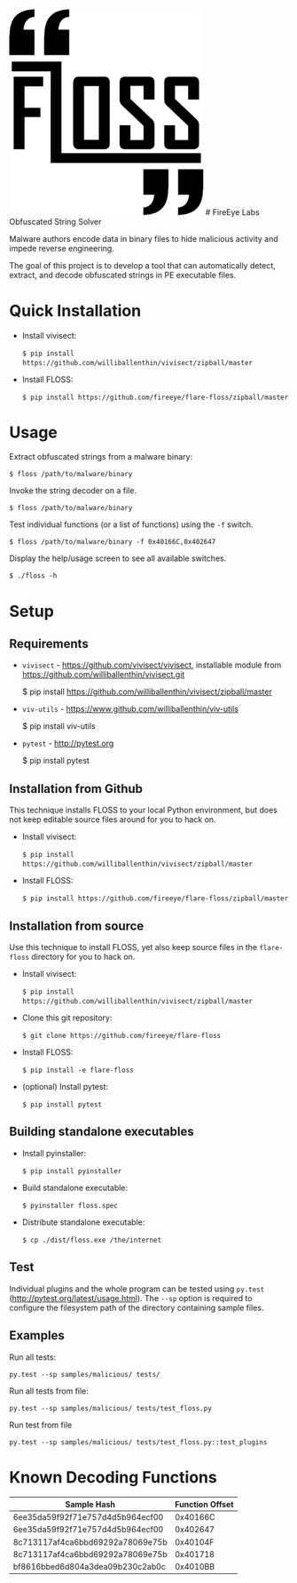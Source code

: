 <img src="resources/logo.png?raw=true " width="350"/>
# FireEye Labs Obfuscated String Solver

Malware authors encode data in binary files to hide malicious activity and
impede reverse engineering.

The goal of this project is to develop a tool that can automatically detect,
extract, and decode obfuscated strings in PE executable files.


# Quick Installation
- Install vivisect:

    `$ pip install https://github.com/williballenthin/vivisect/zipball/master`

- Install FLOSS:

    `$ pip install https://github.com/fireeye/flare-floss/zipball/master`


# Usage
Extract obfuscated strings from a malware binary:

    $ floss /path/to/malware/binary

Invoke the string decoder on a file.

    $ floss /path/to/malware/binary

Test individual functions (or a list of functions) using the `-f` switch.

    $ floss /path/to/malware/binary -f 0x40166C,0x402647

Display the help/usage screen to see all available switches.

    $ ./floss -h



# Setup
## Requirements
- `vivisect` - https://github.com/vivisect/vivisect, installable module from https://github.com/williballenthin/vivisect.git

    $ pip install https://github.com/williballenthin/vivisect/zipball/master

- `viv-utils` - https://www.github.com/williballenthin/viv-utils

    $ pip install viv-utils

- `pytest` - http://pytest.org

    $ pip install pytest


## Installation from Github
This technique installs FLOSS to your local Python environment,
but does not keep editable source files around for you to hack on.


- Install vivisect:

    `$ pip install https://github.com/williballenthin/vivisect/zipball/master`

- Install FLOSS:

    `$ pip install https://github.com/fireeye/flare-floss/zipball/master`


## Installation from source
Use this technique to install FLOSS, yet also keep source files in
the `flare-floss` directory for you to hack on.

- Install vivisect:

    `$ pip install https://github.com/williballenthin/vivisect/zipball/master`

- Clone this git repository:

    `$ git clone https://github.com/fireeye/flare-floss`

- Install FLOSS:

    `$ pip install -e flare-floss`

- (optional) Install pytest:

    `$ pip install pytest`

## Building standalone executables

- Install pyinstaller:

    `$ pip install pyinstaller`

- Build standalone executable:

    `$ pyinstaller floss.spec`

- Distribute standalone executable:

    `$ cp ./dist/floss.exe /the/internet`


## Test
Individual plugins and the whole program can be tested using `py.test` (http://pytest.org/latest/usage.html).
The `--sp` option is required to configure the filesystem path of the directory containing sample files.

## Examples
Run all tests:

    py.test --sp samples/malicious/ tests/

Run all tests from file:

    py.test --sp samples/malicious/ tests/test_floss.py

Run test from file

    py.test --sp samples/malicious/ tests/test_floss.py::test_plugins

# Known Decoding Functions
| Sample Hash | Function Offset |
| --- | --- |
|6ee35da59f92f71e757d4d5b964ecf00|0x40166C|
|6ee35da59f92f71e757d4d5b964ecf00|0x402647|
|8c713117af4ca6bbd69292a78069e75b|0x40104F|
|8c713117af4ca6bbd69292a78069e75b|0x401718|
|bf8616bbed6d804a3dea09b230c2ab0c|0x4010BB|
